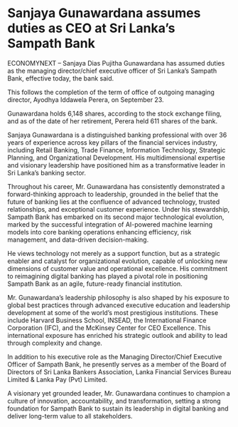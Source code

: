 # Sanjaya Gunawardana assumes duties as CEO at Sri Lanka’s Sampath Bank

ECONOMYNEXT – Sanjaya Dias Pujitha Gunawardana has assumed duties as the managing director/chief executive officer of Sri Lanka’s Sampath Bank, effective today, the bank said.

This follows the completion of the term of office of outgoing managing director, Ayodhya Iddawela Perera, on September 23.

Gunawardana holds 6,148 shares, according to the stock exchange filing, and as of the date of her retirement, Perera held 611 shares of the bank.

Sanjaya Gunawardana is a distinguished banking professional with over 36 years of experience across key pillars of the financial services industry, including Retail Banking, Trade Finance, Information Technology, Strategic Planning, and Organizational Development. His multidimensional expertise and visionary leadership have positioned him as a transformative leader in Sri Lanka’s banking sector.

Throughout his career, Mr. Gunawardana has consistently demonstrated a forward-thinking approach to leadership, grounded in the belief that the future of banking lies at the confluence of advanced technology, trusted relationships, and exceptional customer experience. Under his stewardship, Sampath Bank has embarked on its second major technological evolution, marked by the successful integration of AI-powered machine learning models into core banking operations enhancing efficiency, risk management, and data-driven decision-making.

He views technology not merely as a support function, but as a strategic enabler and catalyst for organizational evolution, capable of unlocking new dimensions of customer value and operational excellence. His commitment to reimagining digital banking has played a pivotal role in positioning Sampath Bank as an agile, future-ready financial institution.

Mr. Gunawardana’s leadership philosophy is also shaped by his exposure to global best practices through advanced executive education and leadership development at some of the world’s most prestigious institutions. These include Harvard Business School, INSEAD, the International Finance Corporation (IFC), and the McKinsey Center for CEO Excellence. This international exposure has enriched his strategic outlook and ability to lead through complexity and change.

In addition to his executive role as the Managing Director/Chief Executive Officer of Sampath Bank, he presently serves as a member of the Board of Directors of Sri Lanka Bankers Association, Lanka Financial Services Bureau Limited & Lanka Pay (Pvt) Limited.

A visionary yet grounded leader, Mr. Gunawardana continues to champion a culture of innovation, accountability, and transformation, setting a strong foundation for Sampath Bank to sustain its leadership in digital banking and deliver long-term value to all stakeholders.